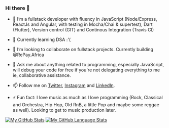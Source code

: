 ### Hi there 👋

- 🔭 I’m a fullstack developer with fluency in JavaScript (Node/Express, ReactJs and Angular, with testing in Mocha/Chai & supertest), Dart (Flutter), Version control (GIT) and Continous Integration (Travis CI)
- 🌱 Currently learning DSA :'(
- 👯 I’m looking to collaborate on fullstack projects. Currently building @RePay.Africa

- 💬 Ask me about anything related to programming, especially JavaScript, will debug your code for free if you're not delegating everything to me ie, collaborative assistance.
- 📫 Follow me on <a href = "https://twitter.com/ClaudWatari">Twitter</a>, <a href = "https://www.instagram.com/claudwatari/">Instagram</a> and <a href = "https://www.linkedin.com/in/watari-kamau/">LinkedIn</a>.

- ⚡ Fun fact: I love music as much as I love programming (Rock, Classical and Orchestra, Hip Hop, Old RnB, a little Pop and maybe some reggae as well). Looking to get to music production later.

[![My GitHub Stats](https://github-readme-stats.vercel.app/api/?username=ClaudWatari95&count_private=true&theme=tokyonight&showicons=true)]()
[![My GitHub Language Stats](https://github-readme-stats.vercel.app/api/top-langs/?username=ClaudWatari95&langs_count=5&theme=tokyonight)]()
